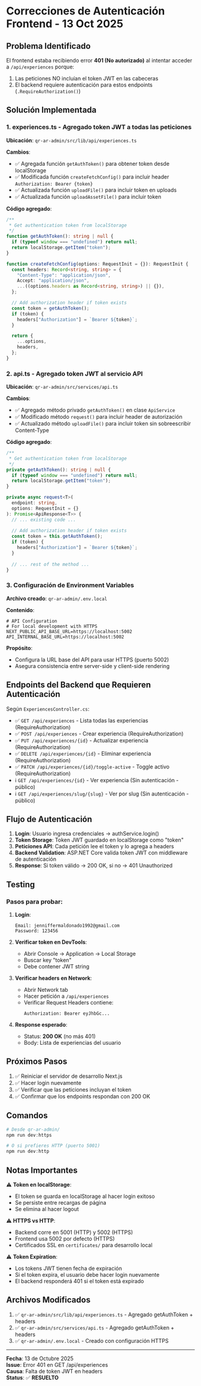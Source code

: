 # Correcciones de Autenticación Frontend - 13 Oct 2025

## Problema Identificado
El frontend estaba recibiendo error **401 (No autorizado)** al intentar acceder a `/api/experiences` porque:
1. Las peticiones NO incluían el token JWT en las cabeceras
2. El backend requiere autenticación para estos endpoints (`.RequireAuthorization()`)

## Solución Implementada

### 1. **experiences.ts** - Agregado token JWT a todas las peticiones
**Ubicación**: `qr-ar-admin/src/lib/api/experiences.ts`

**Cambios**:
- ✅ Agregada función `getAuthToken()` para obtener token desde localStorage
- ✅ Modificada función `createFetchConfig()` para incluir header `Authorization: Bearer {token}`
- ✅ Actualizada función `uploadFile()` para incluir token en uploads
- ✅ Actualizada función `uploadAssetFile()` para incluir token

**Código agregado**:
```typescript
/**
 * Get authentication token from localStorage
 */
function getAuthToken(): string | null {
  if (typeof window === "undefined") return null;
  return localStorage.getItem("token");
}

function createFetchConfig(options: RequestInit = {}): RequestInit {
  const headers: Record<string, string> = {
    "Content-Type": "application/json",
    Accept: "application/json",
    ...((options.headers as Record<string, string>) || {}),
  };

  // Add authorization header if token exists
  const token = getAuthToken();
  if (token) {
    headers["Authorization"] = `Bearer ${token}`;
  }

  return {
    ...options,
    headers,
  };
}
```

### 2. **api.ts** - Agregado token JWT al servicio API
**Ubicación**: `qr-ar-admin/src/services/api.ts`

**Cambios**:
- ✅ Agregado método privado `getAuthToken()` en clase `ApiService`
- ✅ Modificado método `request()` para incluir header de autorización
- ✅ Actualizado método `uploadFile()` para incluir token sin sobreescribir Content-Type

**Código agregado**:
```typescript
/**
 * Get authentication token from localStorage
 */
private getAuthToken(): string | null {
  if (typeof window === "undefined") return null;
  return localStorage.getItem("token");
}

private async request<T>(
  endpoint: string,
  options: RequestInit = {}
): Promise<ApiResponse<T>> {
  // ... existing code ...
  
  // Add authorization header if token exists
  const token = this.getAuthToken();
  if (token) {
    headers["Authorization"] = `Bearer ${token}`;
  }
  
  // ... rest of the method ...
}
```

### 3. **Configuración de Environment Variables**
**Archivo creado**: `qr-ar-admin/.env.local`

**Contenido**:
```env
# API Configuration
# For local development with HTTPS
NEXT_PUBLIC_API_BASE_URL=https://localhost:5002
API_INTERNAL_BASE_URL=https://localhost:5002
```

**Propósito**:
- Configura la URL base del API para usar HTTPS (puerto 5002)
- Asegura consistencia entre server-side y client-side rendering

## Endpoints del Backend que Requieren Autenticación

Según `ExperiencesController.cs`:
- ✅ `GET /api/experiences` - Lista todas las experiencias (RequireAuthorization)
- ✅ `POST /api/experiences` - Crear experiencia (RequireAuthorization)
- ✅ `PUT /api/experiences/{id}` - Actualizar experiencia (RequireAuthorization)
- ✅ `DELETE /api/experiences/{id}` - Eliminar experiencia (RequireAuthorization)
- ✅ `PATCH /api/experiences/{id}/toggle-active` - Toggle activo (RequireAuthorization)
- ℹ️ `GET /api/experiences/{id}` - Ver experiencia (Sin autenticación - público)
- ℹ️ `GET /api/experiences/slug/{slug}` - Ver por slug (Sin autenticación - público)

## Flujo de Autenticación

1. **Login**: Usuario ingresa credenciales → authService.login()
2. **Token Storage**: Token JWT guardado en localStorage como "token"
3. **Peticiones API**: Cada petición lee el token y lo agrega a headers
4. **Backend Validation**: ASP.NET Core valida token JWT con middleware de autenticación
5. **Response**: Si token válido → 200 OK, si no → 401 Unauthorized

## Testing

### Pasos para probar:
1. **Login**:
   ```
   Email: jenniffermaldonado1992@gmail.com
   Password: 123456
   ```

2. **Verificar token en DevTools**:
   - Abrir Console → Application → Local Storage
   - Buscar key "token"
   - Debe contener JWT string

3. **Verificar headers en Network**:
   - Abrir Network tab
   - Hacer petición a `/api/experiences`
   - Verificar Request Headers contiene:
     ```
     Authorization: Bearer eyJhbGc...
     ```

4. **Response esperado**:
   - Status: **200 OK** (no más 401)
   - Body: Lista de experiencias del usuario

## Próximos Pasos

1. ✅ Reiniciar el servidor de desarrollo Next.js
2. ✅ Hacer login nuevamente
3. ✅ Verificar que las peticiones incluyan el token
4. ✅ Confirmar que los endpoints respondan con 200 OK

## Comandos

```powershell
# Desde qr-ar-admin/
npm run dev:https

# O si prefieres HTTP (puerto 5001)
npm run dev:http
```

## Notas Importantes

⚠️ **Token en localStorage**: 
- El token se guarda en localStorage al hacer login exitoso
- Se persiste entre recargas de página
- Se elimina al hacer logout

⚠️ **HTTPS vs HTTP**:
- Backend corre en 5001 (HTTP) y 5002 (HTTPS)
- Frontend usa 5002 por defecto (HTTPS)
- Certificados SSL en `certificates/` para desarrollo local

⚠️ **Token Expiration**:
- Los tokens JWT tienen fecha de expiración
- Si el token expira, el usuario debe hacer login nuevamente
- El backend responderá 401 si el token está expirado

## Archivos Modificados

1. ✅ `qr-ar-admin/src/lib/api/experiences.ts` - Agregado getAuthToken + headers
2. ✅ `qr-ar-admin/src/services/api.ts` - Agregado getAuthToken + headers
3. ✅ `qr-ar-admin/.env.local` - Creado con configuración HTTPS

---
**Fecha**: 13 de Octubre 2025  
**Issue**: Error 401 en GET /api/experiences  
**Causa**: Falta de token JWT en headers  
**Status**: ✅ **RESUELTO**
